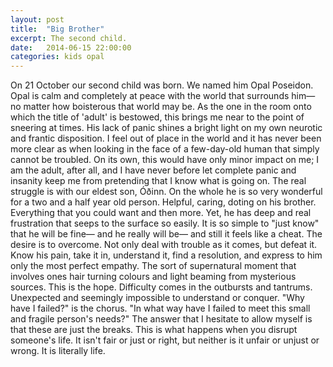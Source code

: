 ```yaml
---
layout: post
title:  "Big Brother"
excerpt: The second child.
date:   2014-06-15 22:00:00
categories: kids opal
---
```

On 21 October our second child was born. We named him Opal Poseidon. Opal is calm and completely at peace with the world that surrounds him— no matter how boisterous that world may be. As the one in the room onto which the title of 'adult' is bestowed, this brings me near to the point of sneering at times. His lack of panic shines a bright light on my own neurotic and frantic disposition. I feel out of place in the world and it has never been more clear as when looking in the face of a few-day-old human that simply cannot be troubled. On its own, this would have only minor impact on me; I am the adult, after all, and I have never before let complete panic and insanity keep me from pretending that I know what is going on. The real struggle is with our eldest son, Óðinn. On the whole he is so very wonderful for a two and a half year old person. Helpful, caring, doting on his brother. Everything that you could want and then more. Yet, he has deep and real frustration that seeps to the surface so easily. It is so simple to "just know" that he will be fine— and he really will be— and still it feels like a cheat. The desire is to overcome. Not only deal with trouble as it comes, but defeat it. Know his pain, take it in, understand it, find a resolution, and express to him only the most perfect empathy. The sort of supernatural moment that involves ones hair turning colours and light beaming from mysterious sources. This is the hope. Difficulty comes in the outbursts and tantrums. Unexpected and seemingly impossible to understand or conquer. "Why have I failed?" is the chorus. "In what way have I failed to meet this small and fragile person's needs?" The answer that I hesitate to allow myself is that these are just the breaks. This is what happens when you disrupt someone's life. It isn't fair or just or right, but neither is it unfair or unjust or wrong. It is literally life. 
